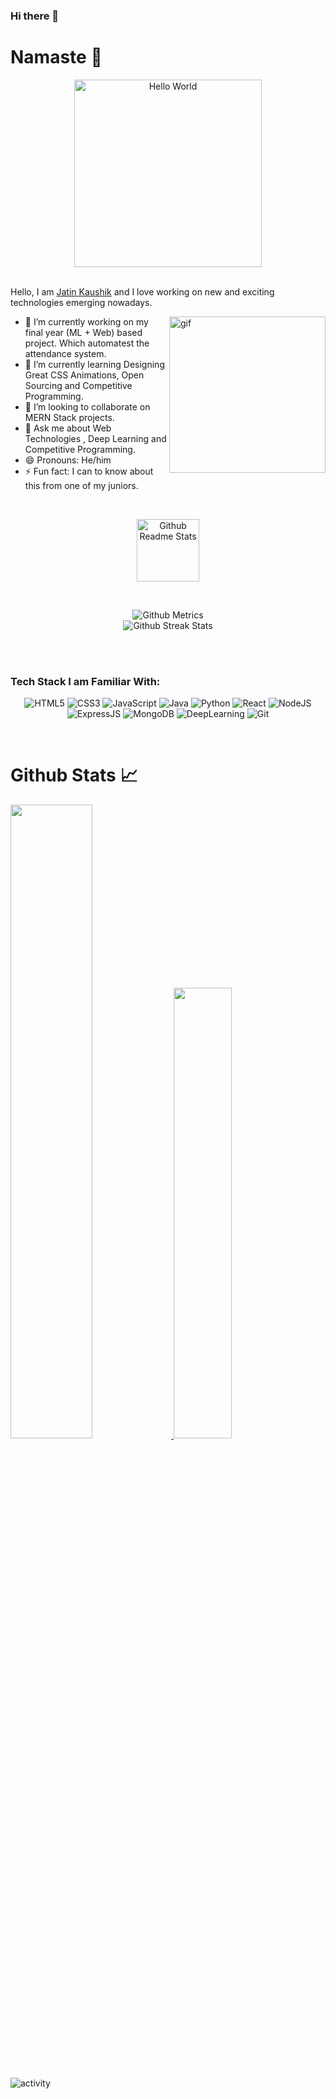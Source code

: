 ### Hi there 👋
# Namaste 🙏
<div align="center">
<img height="300px" src="https://media1.tenor.com/images/a7bd6b94430c1e66148d580209e377c5/tenor.gif?itemid=5043108" alt="Hello World">
 
</div>

<br>

Hello, I am [Jatin Kaushik](https://www.linkedin.com/in/jatin-kaushik-15b5b3175/) and I love working on new and exciting technologies emerging nowadays. 



 <img align="right" width="250px" src="https://media1.tenor.com/images/08fca81ad422d0b98dd04e5d79f0abc9/tenor.gif?itemid=21481919" alt="gif">

- 🔭 I’m currently working on my final year (ML + Web) based project. Which automatest the attendance system.
- 🌱 I’m currently learning Designing Great CSS Animations, Open Sourcing and Competitive Programming.
- 👯 I’m looking to collaborate on MERN Stack projects.
- 💬 Ask me about Web Technologies , Deep Learning and Competitive Programming.
- 😄 Pronouns: He/him
- ⚡ Fun fact: I can to know about this from one of my juniors.

<br>

<p align="center">
 <img width="100px" src="https://res.cloudinary.com/anuraghazra/image/upload/v1594908242/logo_ccswme.svg" align="center" alt="Github Readme Stats" />
</p>
<!-- <p align="center"> <img src="https://komarev.com/ghpvc/?username=kaushikjatin" alt="kaushikjatin"/> </p>  -->



<br>
<p align="center">
  
<img src="https://metrics.lecoq.io/kaushikjatin" alt="Github Metrics">
  
  <br>
  
<img src="https://github-readme-streak-stats.herokuapp.com/?user=kaushikjatin" alt="Github Streak Stats">
  
</p>

<br><br>
### Tech Stack I am Familiar With:

<p align="center">
<img alt="HTML5" src="https://img.shields.io/badge/html5%20-%23E34F26.svg?&style=for-the-badge&logo=html5&logoColor=white"/>
<img alt="CSS3" src="https://img.shields.io/badge/css3%20-%231572B6.svg?&style=for-the-badge&logo=css3&logoColor=white"/>
<img alt="JavaScript" src="https://img.shields.io/badge/javascript%20-%23323330.svg?&style=for-the-badge&logo=javascript&logoColor=%23F7DF1E"/>
<img alt="Java" src ="https://img.shields.io/badge/java%20-%23E34F26.svg?&style=for-the-badge&logo=java&logoColor=white"/>
<img alt="Python" src="https://img.shields.io/badge/python%20-%2314354C.svg?&style=for-the-badge&logo=python&logoColor=white"/>
<img alt="React" src="https://img.shields.io/badge/react%20-%2320232a.svg?&style=for-the-badge&logo=react&logoColor=%2361DAFB"/>
<img alt="NodeJS" src="https://img.shields.io/badge/node.js%20-%2343853D.svg?&style=for-the-badge&logo=node.js&logoColor=white"/>
 <img alt="ExpressJS" src="https://img.shields.io/badge/express%20-%23323330.svg?&style=for-the-badge&logo=express&logoColor=%23F7DF1E"/>
<img alt="MongoDB" src ="https://img.shields.io/badge/MongoDB-%234ea94b.svg?&style=for-the-badge&logo=mongodb&logoColor=white"/>
<img alt='DeepLearning' src="https://img.shields.io/badge/deeplearning%20-%23E34F26.svg?&style=for-the-badge&logo=git&logoColor=white">
<img alt="Git" src="https://img.shields.io/badge/git%20-%23E34F26.svg?&style=for-the-badge&logo=git&logoColor=white"/>
<br/>
</p>

<br>

# Github Stats 📈

<a href="https://github.com/kaushikjatin">
    <img src="https://github-readme-stats.vercel.app/api?username=kaushikjatin&count_private=true&show_icons=true&hide_border=true"
                    width="51%" />
</a>
<a href="https://github.com/kaushikjatin?tab=repositories">
  <img src="https://github-readme-stats.vercel.app/api/top-langs/?username=kaushikjatin&layout=compact&langs_count=10&hide_border=true"
                    width="43%" />
</a>

<br><br>
![activity](https://activity-graph.herokuapp.com/graph?username=kaushikjatin&show_icons=true&count_private=true&area=true&hide_border=true)
